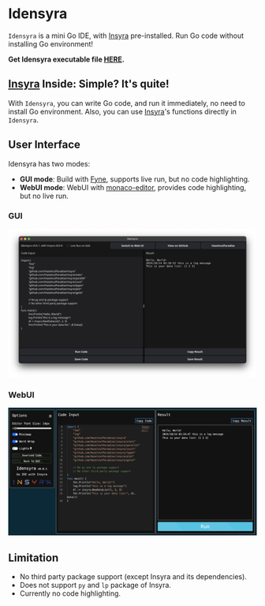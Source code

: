 # Idensyra

`Idensyra` is a mini Go IDE, with [Insyra](https://github.com/HazelnutParadise/insyra) pre-installed. Run Go code without installing Go environment!

**Get Idensyra executable file [HERE](https://github.com/HazelnutParadise/idensyra/releases).**

## [Insyra](https://github.com/HazelnutParadise/insyra) Inside: Simple? It's quite!

With `Idensyra`, you can write Go code, and run it immediately, no need to install Go environment. Also, you can use [Insyra](https://github.com/HazelnutParadise/insyra)'s functions directly in `Idensyra`.

## User Interface

Idensyra has two modes:

- **GUI mode**: Build with [Fyne](https://github.com/fyne-io/fyne), supports live run, but no code highlighting.
- **WebUI mode**: WebUI with [monaco-editor](https://github.com/microsoft/monaco-editor), provides code highlighting, but no live run.

### GUI

![GUI example](./gui_example.png)

### WebUI

![WebUI example](./webui_example.png)

## Limitation

- No third party package support (except Insyra and its dependencies).
- Does not support `py` and `lp` package of Insyra.
- Currently no code highlighting.
